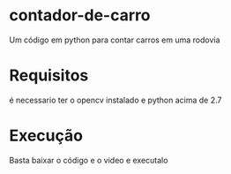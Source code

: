 # contador-de-carro
Um código em python para contar carros em uma rodovia

# Requisitos
é necessario ter o opencv instalado e python acima de 2.7

# Execução
Basta baixar o código e o video e executalo
